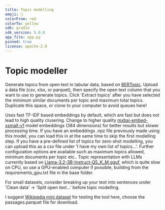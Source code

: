 ```yaml
---
title: Topic modelling
emoji: 🚀
colorFrom: red
colorTo: yellow
sdk: gradio
sdk_version: 5.8.0
app_file: app.py
pinned: true
license: apache-2.0
---
```


# Topic modeller

Generate topics from open text in tabular data, based on [BERTopic](https://maartengr.github.io/BERTopic/). Upload a data file (csv, xlsx, or parquet), then specify the open text column that you want to use to generate topics. Click 'Extract topics' after you have selected the minimum similar documents per topic and maximum total topics. Duplicate this space, or clone to your computer to avoid queues here!

Uses fast TF-IDF based embeddings by default, which are fast but does not lead to high quality clusering. Change to higher quality [mxbai-embed-xsmall-v1](mixedbread-ai/mxbai-embed-xsmall-v1) model embeddings (384 dimensions) for better results but slower processing time. If you have an embeddings .npz file previously made using this model, you can load this in at the same time to skip the first modelling step. If you have a pre-defined list of topics for zero-shot modelling, you can upload this as a csv file under 'I have my own list of topics...'. Further configuration options are available such as maximum topics allowed, minimum documents per topic etc.. Topic representation with LLMs currently based on [Llama-3.2-3B-Instruct-Q5_K_M.gguf](https://huggingface.co/bartowski/Llama-3.2-3B-Instruct-GGUF), which is quite slow on CPU, so use a GPU-enabled computer if possible, building from the requirements_gpu.txt file in the base folder.

For small datasets, consider breaking up your text into sentences under 'Clean data' -> 'Split open text...' before topic modelling.

I suggest [Wikipedia mini dataset](https://huggingface.co/datasets/rag-datasets/mini_wikipedia/tree/main/data) for testing the tool here, choose the passages.parquet file for download.